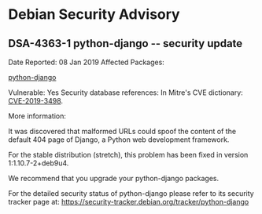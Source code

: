 
Debian Security Advisory
========================


DSA-4363-1 python-django -- security update
-------------------------------------------



Date Reported:
08 Jan 2019
Affected Packages:

[python-django](https://packages.debian.org/src:python-django)

Vulnerable:
Yes
Security database references:
In Mitre's CVE dictionary: [CVE-2019-3498](https://security-tracker.debian.org/tracker/CVE-2019-3498).  

More information:

It was discovered that malformed URLs could spoof the content of the
default 404 page of Django, a Python web development framework.


For the stable distribution (stretch), this problem has been fixed in
version 1:1.10.7-2+deb9u4.


We recommend that you upgrade your python-django packages.


For the detailed security status of python-django please refer to
its security tracker page at:
<https://security-tracker.debian.org/tracker/python-django>





